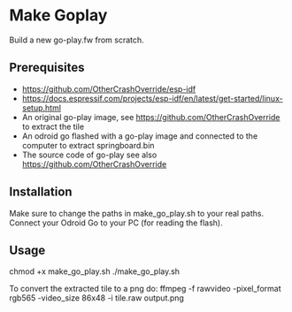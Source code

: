 # Make Goplay

Build a new go-play.fw from scratch.

## Prerequisites
* https://github.com/OtherCrashOverride/esp-idf
* https://docs.espressif.com/projects/esp-idf/en/latest/get-started/linux-setup.html
* An original go-play image, see https://github.com/OtherCrashOverride to extract the tile
* An odroid go flashed with a go-play image and connected to the computer to extract springboard.bin
* The source code of go-play see also https://github.com/OtherCrashOverride

## Installation
Make sure to change the paths in make_go_play.sh to your real paths.
Connect your Odroid Go to your PC (for reading the flash).

## Usage
chmod +x make_go_play.sh
./make_go_play.sh

To convert the extracted tile to a png do:
ffmpeg -f rawvideo -pixel_format rgb565 -video_size 86x48 -i tile.raw output.png
